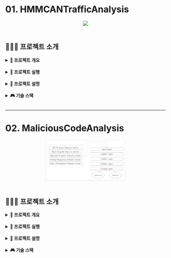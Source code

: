 # 01. HMMCANTrafficAnalysis
<div align="center">
    <img  style="width: 50%" src="https://miro.medium.com/v2/resize:fit:681/1*BGYc0XF3JuykME2sNBtXlg.png">
</div>

<br>

## 👨🏻‍🏫 프로젝트 소개
<details>
<summary><b> 📌 프로젝트 개요</b></summary>
<br>

- CAN 네트워크에서 정상과 비정상(공격포함)트래픽을 가지고 데이터 가공후 HMM 알고리즘 적용
- 타임스탬프가 1씩 증가하는 단위시간 동안의 각 Arbid 호출을 엔트로피 시퀀스로 가공 및 HMM 적용
- 해밍 거리로 가공후 ArbId 시퀀스 HMM 적용

</details>

<br>

<details>
<summary><b> 🏃 프로젝트 실행</b></summary>
<br>

```bash
# prerequisites: python
# execution
git clone https://github.com/MpqM/ML_HMMCANTrafficAnalysis
python hmm_hamming_Arbid.py
python hmm_antropy.py
```

</details>

<br>

<details>
<summary><b> 🚀 프로젝트 설명</b></summary>
<br>

- Data Set Sample
<p align ="center">
    <img src="../wiki-images/machine-learning/ml-cantraffic-1.png"/>
</p>

- Arbid Time Stamp Method
<p align ="center">
    <img src="../wiki-images/machine-learning/ml-cantraffic-2.png"/>
</p>

- Arbid Haming Distance Method
<p align ="center">
    <img src="../wiki-images/machine-learning/ml-cantraffic-3.png"/>
</p>

</details>

<br>

<details>
<summary><b> 🎮 기술 스택</b></summary>
<br>

| **CATEGORY** | **SKILLS**                                                                                            | 
|--------------|-------------------------------------------------------------------------------------------------------|
| **LANGUAGE** | ![Python](https://img.shields.io/badge/python-3776AB?style=for-the-badge&logo=python&logoColor=white) |

</details>

<br>

- - -

# 02. MaliciousCodeAnalysis

<div align="center">
    <img  style="width: 50%" src="../wiki-images/machine-learning/ml-maliciouscode-1.png">
</div>

<br>

## 👨🏻‍🏫 프로젝트 소개
<details>
<summary><b> 📌 프로젝트 개요</b></summary>
<br>

- N-GRAM 기반 탐지를 이용해 Opcode를 토큰으로하는 Opcode N-Gram을 이용해 머신러닝 기반 악성코드 탐지를 구현
- test(정상, 악성), train(정상, 악성), valid(정상, 악성)로 이루어진 데이터의 OPcode를 추출해 N-Gram으로 가공후 특징정보 추출
- tensorflow를 이용해 모델 학습 수행

</details>

<br>

<details>
<summary><b> 🏃 프로젝트 실행</b></summary>
<br>

```bash
# prerequisites: python
# execution
git clone https://github.com/MpqM/ML_MaliciousCodeAnalysis
python ganada-1.py
```

</details>

<br>

<details>
<summary><b> 🚀 프로젝트 설명</b></summary>
<br>

- Data Set Sample
<p align ="center">
    <img src="../wiki-images/machine-learning/ml-maliciouscode-2.png"/>
</p>

- 6개의 데이터셋들에서 opcodeTrace 추출, target(mal/benign)과 feature(n-gram)데이터 가공</b>
<p align ="center">
    <img src="../wiki-images/machine-learning/ml-maliciouscode-3.png"/>
</p>

- 모델 학습
<p align ="center">
    <img src="../wiki-images/machine-learning/ml-maliciouscode-4.png"/>
</p>

</details>

<br>

<details>
<summary><b> 🎮 기술 스택</b></summary>
<br>

| **CATEGORY** | **SKILLS**                                                                                            | 
|--------------|-------------------------------------------------------------------------------------------------------|
| **LANGUAGE** | ![Python](https://img.shields.io/badge/python-3776AB?style=for-the-badge&logo=python&logoColor=white) |

</details>

<br>
